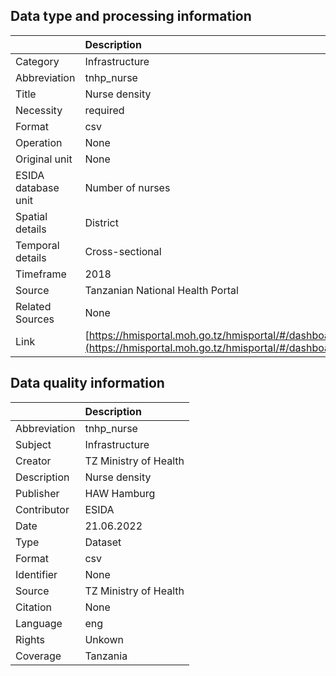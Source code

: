 ## Data type and processing information 

|                     | Description                                                                                                                                                                |
|:--------------------|:---------------------------------------------------------------------------------------------------------------------------------------------------------------------------|
| Category            | Infrastructure                                                                                                                                                             |
| Abbreviation        | tnhp_nurse                                                                                                                                                                 |
| Title               | Nurse density                                                                                                                                                              |
| Necessity           | required                                                                                                                                                                   |
| Format              | csv                                                                                                                                                                        |
| Operation           | None                                                                                                                                                                       |
| Original unit       | None                                                                                                                                                                       |
| ESIDA database unit | Number of nurses                                                                                                                                                           |
| Spatial details     | District                                                                                                                                                                   |
| Temporal details    | Cross-sectional                                                                                                                                                            |
| Timeframe           | 2018                                                                                                                                                                       |
| Source              | Tanzanian National Health Portal                                                                                                                                           |
| Related Sources     | None                                                                                                                                                                       |
| Link                | [https://hmisportal.moh.go.tz/hmisportal/#/dashboards/routine/hmisportal_hwJNMC3LrPd](https://hmisportal.moh.go.tz/hmisportal/#/dashboards/routine/hmisportal_hwJNMC3LrPd) |

## Data quality information 

|              | Description           |
|:-------------|:----------------------|
| Abbreviation | tnhp_nurse            |
| Subject      | Infrastructure        |
| Creator      | TZ Ministry of Health |
| Description  | Nurse density         |
| Publisher    | HAW Hamburg           |
| Contributor  | ESIDA                 |
| Date         | 21.06.2022            |
| Type         | Dataset               |
| Format       | csv                   |
| Identifier   | None                  |
| Source       | TZ Ministry of Health |
| Citation     | None                  |
| Language     | eng                   |
| Rights       | Unkown                |
| Coverage     | Tanzania              |